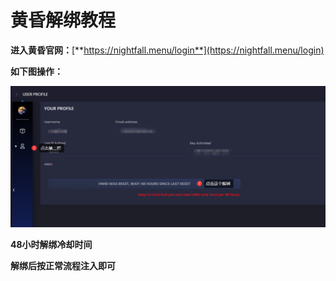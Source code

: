 # 黄昏解绑教程

**进入黄昏官网：**[**https://nightfall.menu/login**](https://nightfall.menu/login)

**如下图操作：**

![](<../../.gitbook/assets/image (31) (1) (1) (1) (1) (1).png>)

**48小时解绑冷却时间**

**解绑后按正常流程注入即可**
